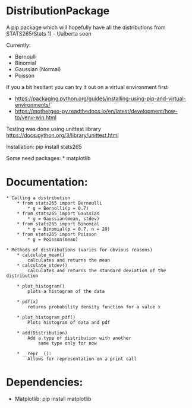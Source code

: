 # DistributionPackage
A pip package which will hopefully have all the distributions from STATS265(Stats 1) - Ualberta soon


Currently:
* Bernoulli
* Binomial
* Gaussian (Normal)
* Poisson



If you a bit hesitant you can try it out on a virtual environment first
* https://packaging.python.org/guides/installing-using-pip-and-virtual-environments/
* https://mothergeo-py.readthedocs.io/en/latest/development/how-to/venv-win.html


Testing was done using unittest library https://docs.python.org/3/library/unittest.html

Installation:
    pip install stats265
 
Some need packages:
    * matplotlib


# Documentation:
    * Calling a distribution
        * from stats265 import Bernoulli
            * g = Bernolli(p = 0.7)
        * from stats265 import Gaussian
            * g = Gaussian(mean, stdev)
        * from stats265 import Binomial
            * g = Binomial(p = 0.7, n = 20)
        * from stats265 import Poisson
            * g = Poisson(mean)

    * Methods of distributions (varies for obvious reasons)
        * calculate_mean()
            calculates and returns the mean
        * calculate_stdev()
            calculates and returns the standard deviation of the distribution

        * plot_histogram()
            plots a histogram of the data

        * pdf(x)
            returns probability density function for a value x

        * plot_histogram_pdf()
            Plots histogram of data and pdf

        * add(Distribution)
            Add a type of distribution with another
                same type only for now

        * __repr__():
            Allows for representation on a print call
    


# Dependencies:

* Matplotlib:
    pip install matplotlib

